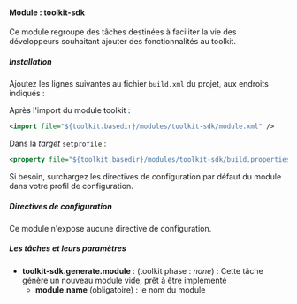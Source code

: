 #### Module : toolkit-sdk

Ce module regroupe des tâches destinées à faciliter la vie des développeurs souhaitant ajouter des fonctionnalités au toolkit.

##### Installation

Ajoutez les lignes suivantes au fichier ```build.xml``` du projet, aux endroits indiqués :
   
Après l'import du module toolkit :
 ```xml
 <import file="${toolkit.basedir}/modules/toolkit-sdk/module.xml" />
 ```

Dans la *target* ```setprofile``` :
```xml
<property file="${toolkit.basedir}/modules/toolkit-sdk/build.properties" />
```

Si besoin, surchargez les directives de configuration par défaut du module dans votre profil de configuration.

##### Directives de configuration

Ce module n'expose aucune directive de configuration.

##### Les tâches et leurs paramètres

* **toolkit-sdk.generate.module** : (toolkit phase : *none*) : Cette tâche génère un nouveau module vide, prêt à être implémenté
    * **module.name** (obligatoire) : le nom du module

